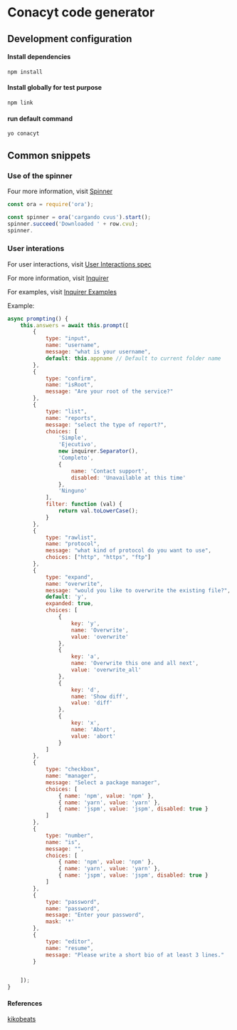 # Conacyt code generator

## Development configuration

#### Install dependencies

`npm install`

#### Install globally for test purpose

`npm link`

#### run default command

`yo conacyt`

## Common snippets

### Use of the spinner

Four more information, visit [Spinner](https://github.com/sindresorhus/ora)


```js
const ora = require('ora');

const spinner = ora('cargando cvus').start();
spinner.succeed('Downloaded ' + row.cvu);
spinner.

```
### User interations

For user interactions, visit [User Interactions spec](https://yeoman.io/authoring/user-interactions.html)

For more information, visit [Inquirer](https://github.com/SBoudrias/Inquirer.js#prompt)

For examples, visit [Inquirer Examples](https://github.com/SBoudrias/Inquirer.js/tree/master/packages/inquirer/examples)

Example:

```js
async prompting() {
    this.answers = await this.prompt([
        {
            type: "input",
            name: "username",
            message: "what is your username",
            default: this.appname // Default to current folder name
        },
        {
            type: "confirm",
            name: "isRoot",
            message: "Are your root of the service?"
        },
        {
            type: "list",
            name: "reports",
            message: "select the type of report?",
            choices: [
                'Simple',
                'Ejecutivo',
                new inquirer.Separator(),
                'Completo',
                {
                    name: 'Contact support',
                    disabled: 'Unavailable at this time'
                },
                'Ninguno'
            ],
            filter: function (val) {
                return val.toLowerCase();
            }
        },
        {
            type: "rawlist",
            name: "protocol",
            message: "what kind of protocol do you want to use",
            choices: ["http", "https", "ftp"]
        },
        {
            type: "expand",
            name: "overwrite",
            message: "would you like to overwrite the existing file?",
            default: 'y',
            expanded: true,
            choices: [
                {
                    key: 'y',
                    name: 'Overwrite',
                    value: 'overwrite'
                },
                {
                    key: 'a',
                    name: 'Overwrite this one and all next',
                    value: 'overwrite_all'
                },
                {
                    key: 'd',
                    name: 'Show diff',
                    value: 'diff'
                },
                {
                    key: 'x',
                    name: 'Abort',
                    value: 'abort'
                }
            ]
        },
        {
            type: "checkbox",
            name: "manager",
            message: "Select a package manager",
            choices: [
                { name: 'npm', value: 'npm' },
                { name: 'yarn', value: 'yarn' },
                { name: 'jspm', value: 'jspm', disabled: true }
            ]
        },
        {
            type: "number",
            name: "is",
            message: "",
            choices: [
                { name: 'npm', value: 'npm' },
                { name: 'yarn', value: 'yarn' },
                { name: 'jspm', value: 'jspm', disabled: true }
            ]
        },
        {
            type: "password",
            name: "password",
            message: "Enter your password",
            mask: '*'
        },
        {
            type: "editor",
            name: "resume",
            message: "Please write a short bio of at least 3 lines."
        }


    ]);
}
```

#### References

[kikobeats](https://github.com/Kikobeats/awesome-cli)